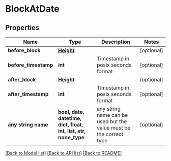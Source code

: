 # BlockAtDate


## Properties
Name | Type | Description | Notes
------------ | ------------- | ------------- | -------------
**before_block** | [**Height**](Height.md) |  | [optional] 
**before_timestamp** | **int** | Timestamp in posix seconds format | [optional] 
**after_block** | [**Height**](Height.md) |  | [optional] 
**after_timestamp** | **int** | Timestamp in posix seconds format | [optional] 
**any string name** | **bool, date, datetime, dict, float, int, list, str, none_type** | any string name can be used but the value must be the correct type | [optional]

[[Back to Model list]](../README.md#documentation-for-models) [[Back to API list]](../README.md#documentation-for-api-endpoints) [[Back to README]](../README.md)


